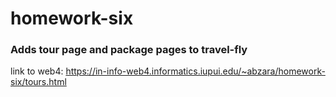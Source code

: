 # homework-six
 
### Adds tour page and package pages to travel-fly

link to web4: https://in-info-web4.informatics.iupui.edu/~abzara/homework-six/tours.html

